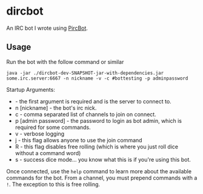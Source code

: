 # dircbot

An IRC bot I wrote using [PircBot](https://github.com/davidlazar/PircBot).

## Usage

Run the bot with the follow command or similar

`java -jar ./dircbot-dev-SNAPSHOT-jar-with-dependencies.jar some.irc.server:6667 -n nickname -v -c #bottesting -p adminpassword`

Startup Arguments:

* <server> - the first argument is required and is the server to connect to.
* n [nickname] - the bot's irc nick.
* c - comma separated list of channels to join on connect.
* p [admin password] - the password to login as bot admin, which is required for some commands.
* v - verbose logging
* j - this flag allows anyone to use the join command
* R - this flag disables free rolling (which is where you just roll dice without a command word)
* s - success dice mode... you know what this is if you're using this bot.

Once connected, use the `help` command to learn more about the available commands for the bot.
From a channel, you must prepend commands with a `!`. The exception to this is free rolling.
